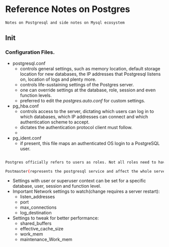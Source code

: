 # Reference Notes on Postgres

`Notes on Postgresql and side notes on Mysql ecosystem`

## Init

### Configuration Files.

- postgresql.conf
    - controls general settings, such as memory location, default storage location for new databases, the IP addresses that Postgresql listens on, location of logs and plenty more.
    - controls life-sustaining settings of the Postgres server.
    - one can override settings at the database, role, session and even function levels.
    - preferred to edit the *postgres.auto.conf* for custom settings.
- pg_hba.conf
    - controls access to the server, dictating which users can log in to which databases, which IP addresses can connect and which authentication scheme to accept.
    - dictates the authentication protocol client must follow.
    - 
- pg_ident.conf
    - if present, this file maps an authenticated OS login to a PostgreSQL user.

```bash

Postgres officially refers to users as roles. Not all roles need to have to have login privileges.

Postmaster(represents the postgresql service and affect the whole server) vs User constext.

```
- Settings with user or superuser context can be set for a specific database, user, session and function level.
- Important Network settings to watch(change requires a server restart):
    - listen_addresses
    - port
    - max_connections
    - log_destination
- Settings to tweak for better performance:
    - shared_buffers
    - effective_cache_size
    - work_mem
    - maintenance_Work_mem
